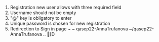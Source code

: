 1. Registration new user allows with three required field
2. Username should not be empty
3. "@" key is obligatory to enter
4. Unique password is chosen for new registration
5. Redirection to Sign in page
~
 ~  qasep22-AnnaTrufanova
~/qasep22-AnnaTrufanova
..
[D
